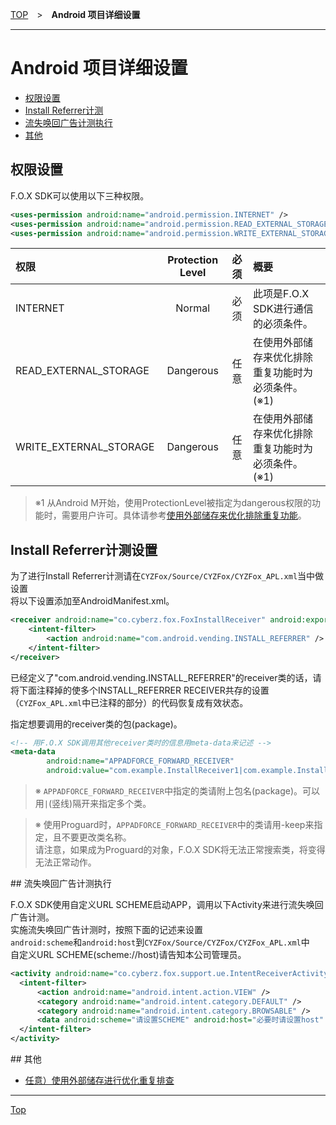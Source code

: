 [TOP](../../../README.md)　>　**Android 项目详细设置**

---

# Android 项目详细设置

* [权限设置](#permission)
* [Install Referrer计测](#install_referrer)
* [流失唤回广告计测执行](#track_reengagement)
* [其他](#others)

<div id="permission"></div>

## 权限设置

F.O.X SDK可以使用以下三种权限。

```xml
<uses-permission android:name="android.permission.INTERNET" />
<uses-permission android:name="android.permission.READ_EXTERNAL_STORAGE" />
<uses-permission android:name="android.permission.WRITE_EXTERNAL_STORAGE" />
```

权限|Protection Level|必须|概要
:---|:---:|:---:|:---
INTERNET|Normal|必须|此项是F.O.X SDK进行通信的必须条件。
READ_EXTERNAL_STORAGE|Dangerous|任意|在使用外部储存来优化排除重复功能时为必须条件。(※1)
WRITE_EXTERNAL_STORAGE|Dangerous|任意|在使用外部储存来优化排除重复功能时为必须条件。(※1)

> ※1 从Android M开始，使用ProtectionLevel被指定为dangerous权限的功能时，需要用户许可。具体请参考[使用外部储存来优化排除重复功能](./external_storage/README.md)。

<div id="install_referrer"></div>

## Install Referrer计测设置
为了进行Install Referrer计测请在`CYZFox/Source/CYZFox/CYZFox_APL.xml`当中做设置<br>
将以下设置添加至AndroidManifest.xml。

```xml
<receiver android:name="co.cyberz.fox.FoxInstallReceiver" android:exported="true">
	<intent-filter>
		<action android:name="com.android.vending.INSTALL_REFERRER" />
	</intent-filter>
</receiver>
```

已经定义了"com.android.vending.INSTALL_REFERRER"的receiver类的话，请将下面注释掉的使多个INSTALL_REFERRER RECEIVER共存的设置（`CYZFox_APL.xml`中已注释的部分）的代码恢复成有效状态。

指定想要调用的receiver类的包(package)。

```xml
<!-- 用F.O.X SDK调用其他receiver类时的信息用meta-data来记述 -->
<meta-data
		android:name="APPADFORCE_FORWARD_RECEIVER"
		android:value="com.example.InstallReceiver1|com.example.InstallReceiver2|com.example.InstallReceiver3" />
```

> ※ `APPADFORCE_FORWARD_RECEIVER`中指定的类请附上包名(package)。可以用`|`(竖线)隔开来指定多个类。

> ※ 使用Proguard时，`APPADFORCE_FORWARD_RECEIVER`中的类请用-keep来指定，且不要更改类名称。<br>
请注意，如果成为Proguard的对象，F.O.X SDK将无法正常搜索类，将变得无法正常动作。


<div id="track_reengagement"></div>
## 流失唤回广告计测执行

F.O.X SDK使用自定义URL SCHEME启动APP，调用以下Activity来进行流失唤回广告计测。<br>
实施流失唤回广告计测时，按照下面的记述来设置<br>
`android:scheme`和`android:host`到`CYZFox/Source/CYZFox/CYZFox_APL.xml`中<br>
自定义URL SCHEME(scheme://host)请告知本公司管理员。

```xml
<activity android:name="co.cyberz.fox.support.ue.IntentReceiverActivity">
  <intent-filter>
      <action android:name="android.intent.action.VIEW" />
      <category android:name="android.intent.category.DEFAULT" />
      <category android:name="android.intent.category.BROWSABLE" />
      <data android:scheme="请设置SCHEME" android:host="必要时请设置host" />
  </intent-filter>
</activity>
```


<div id="others"></div>
## 其他

* [任意）使用外部储存进行优化重复排查](./external_storage/README.md)


---

[Top](../../../README.md)
